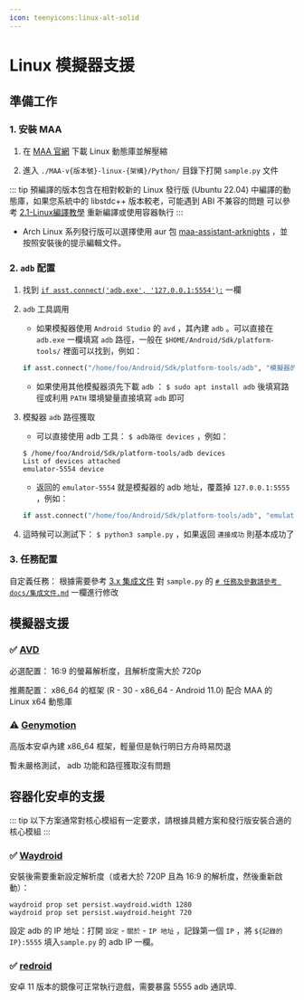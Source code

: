 ```yaml
---
icon: teenyicons:linux-alt-solid
---
```

# Linux 模擬器支援

## 準備工作

### 1. 安裝 MAA

1. 在 [MAA 官網](https://maa.plus/) 下載 Linux 動態庫並解壓縮

2. 進入 `./MAA-v{版本號}-linux-{架構}/Python/` 目錄下打開 `sample.py` 文件

::: tip
預編譯的版本包含在相對較新的 Linux 發行版 (Ubuntu 22.04) 中編譯的動態庫，如果您系統中的 libstdc++ 版本較老，可能遇到 ABI 不兼容的問題
可以參考 [2.1-Linux編譯教學](./2.1-Linux編譯教學.md) 重新編譯或使用容器執行
:::

- Arch Linux 系列發行版可以選擇使用 aur 包 [maa-assistant-arknights](https://aur.archlinux.org/packages/maa-assistant-arknights) ，並按照安裝後的提示編輯文件。

### 2. `adb` 配置

1. 找到 [`if asst.connect('adb.exe', '127.0.0.1:5554'):`](https://github.com/MaaAssistantArknights/MaaAssistantArknights/blob/722f0ddd4765715199a5dc90ea1bec2940322344/src/Python/sample.py#L48) 一欄

2. `adb` 工具調用

   - 如果模擬器使用 `Android Studio` 的 `avd` ，其內建 `adb` 。可以直接在 `adb.exe` 一欄填寫 `adb` 路徑，一般在 `$HOME/Android/Sdk/platform-tools/` 裡面可以找到，例如：

    ```python
    if asst.connect("/home/foo/Android/Sdk/platform-tools/adb", "模擬器的 adb 地址"):
    ```

   - 如果使用其他模擬器須先下載 `adb` ： `$ sudo apt install adb` 後填寫路徑或利用 `PATH` 環境變量直接填寫 `adb` 即可

3. 模擬器 `adb` 路徑獲取

   - 可以直接使用 adb 工具： `$ adb路徑 devices` ，例如：

    ```shell
    $ /home/foo/Android/Sdk/platform-tools/adb devices
    List of devices attached
    emulator-5554 device
    ```

   - 返回的 `emulator-5554` 就是模擬器的 adb 地址，覆蓋掉 `127.0.0.1:5555` ，例如：

    ```python
    if asst.connect("/home/foo/Android/Sdk/platform-tools/adb", "emulator-5554"):
    ```

4. 這時候可以測試下： `$ python3 sample.py` ，如果返回 `連接成功` 則基本成功了

### 3. 任務配置

自定義任務： 根據需要參考 [3.x 集成文件](https://maa.plus/docs/3.1-%E9%9B%86%E6%88%90%E6%96%87%E6%A1%A3.html) 對 `sample.py` 的 [`# 任務及參數請參考 docs/集成文件.md`](https://github.com/MaaAssistantArknights/MaaAssistantArknights/blob/722f0ddd4765715199a5dc90ea1bec2940322344/src/Python/sample.py#L54) 一欄進行修改

## 模擬器支援

### ✅ [AVD](https://developer.android.com/studio/run/managing-avds)

必選配置： 16:9 的螢幕解析度，且解析度需大於 720p

推薦配置： x86\_64 的框架 (R - 30 - x86\_64 - Android 11.0) 配合 MAA 的 Linux x64 動態庫

### ⚠️ [Genymotion](https://www.genymotion.com/)

高版本安卓內建 x86\_64 框架，輕量但是執行明日方舟時易閃退

暫未嚴格測試， adb 功能和路徑獲取沒有問題

## 容器化安卓的支援

::: tip
以下方案通常對核心模組有一定要求，請根據具體方案和發行版安裝合適的核心模組
:::

### ✅ [Waydroid](https://waydro.id/)

安裝後需要重新設定解析度（或者大於 720P 且為 16:9 的解析度，然後重新啟動）：

```shell
waydroid prop set persist.waydroid.width 1280
waydroid prop set persist.waydroid.height 720
```

設定 adb 的 IP 地址：打開 `設定` - `關於` - `IP 地址` ，記錄第一個 `IP` ，將 `${記錄的 IP}:5555` 填入`sample.py` 的 adb IP 一欄。

### ✅ [redroid](https://github.com/remote-android/redroid-doc)

安卓 11 版本的鏡像可正常執行遊戲，需要暴露 5555 adb 通訊埠.
